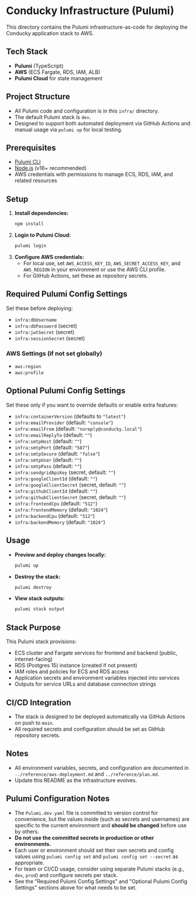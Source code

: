 # Conducky Infrastructure (Pulumi)

This directory contains the Pulumi infrastructure-as-code for deploying the Conducky application stack to AWS.

## Tech Stack
- **Pulumi** (TypeScript)
- **AWS** (ECS Fargate, RDS, IAM, ALB)
- **Pulumi Cloud** for state management

## Project Structure
- All Pulumi code and configuration is in this `infra/` directory.
- The default Pulumi stack is `dev`.
- Designed to support both automated deployment via GitHub Actions and manual usage via `pulumi up` for local testing.

## Prerequisites
- [Pulumi CLI](https://www.pulumi.com/docs/get-started/install/)
- [Node.js](https://nodejs.org/) (v16+ recommended)
- AWS credentials with permissions to manage ECS, RDS, IAM, and related resources

## Setup
1. **Install dependencies:**
   ```sh
   npm install
   ```
2. **Login to Pulumi Cloud:**
   ```sh
   pulumi login
   ```
3. **Configure AWS credentials:**
   - For local use, set `AWS_ACCESS_KEY_ID`, `AWS_SECRET_ACCESS_KEY`, and `AWS_REGION` in your environment or use the AWS CLI profile.
   - For GitHub Actions, set these as repository secrets.

## Required Pulumi Config Settings
Set these before deploying:
- `infra:dbUsername`
- `infra:dbPassword` (secret)
- `infra:jwtSecret` (secret)
- `infra:sessionSecret` (secret)

### AWS Settings (if not set globally)
- `aws:region`
- `aws:profile`

## Optional Pulumi Config Settings
Set these only if you want to override defaults or enable extra features:
- `infra:containerVersion` (defaults to `"latest"`)
- `infra:emailProvider` (default: `"console"`)
- `infra:emailFrom` (default: `"noreply@conducky.local"`)
- `infra:emailReplyTo` (default: `""`)
- `infra:smtpHost` (default: `""`)
- `infra:smtpPort` (default: `"587"`)
- `infra:smtpSecure` (default: `"false"`)
- `infra:smtpUser` (default: `""`)
- `infra:smtpPass` (default: `""`)
- `infra:sendgridApiKey` (secret, default: `""`)
- `infra:googleClientId` (default: `""`)
- `infra:googleClientSecret` (secret, default: `""`)
- `infra:githubClientId` (default: `""`)
- `infra:githubClientSecret` (secret, default: `""`)
- `infra:frontendCpu` (default: `"512"`)
- `infra:frontendMemory` (default: `"1024"`)
- `infra:backendCpu` (default: `"512"`)
- `infra:backendMemory` (default: `"1024"`)

## Usage
- **Preview and deploy changes locally:**
  ```sh
  pulumi up
  ```
- **Destroy the stack:**
  ```sh
  pulumi destroy
  ```
- **View stack outputs:**
  ```sh
  pulumi stack output
  ```

## Stack Purpose
This Pulumi stack provisions:
- ECS cluster and Fargate services for frontend and backend (public, internet-facing)
- RDS (Postgres 15) instance (created if not present)
- IAM roles and policies for ECS and RDS access
- Application secrets and environment variables injected into services
- Outputs for service URLs and database connection strings

## CI/CD Integration
- The stack is designed to be deployed automatically via GitHub Actions on push to `main`.
- All required secrets and configuration should be set as GitHub repository secrets.

## Notes
- All environment variables, secrets, and configuration are documented in `../reference/aws-deployment.md` and `../reference/plan.md`.
- Update this README as the infrastructure evolves.

## Pulumi Configuration Notes

- The `Pulumi.dev.yaml` file is committed to version control for convenience, but the values inside (such as secrets and usernames) are specific to the current environment and **should be changed** before use by others.
- **Do not use the committed secrets in production or other environments.**
- Each user or environment should set their own secrets and config values using `pulumi config set` and `pulumi config set --secret` as appropriate.
- For team or CI/CD usage, consider using separate Pulumi stacks (e.g., `dev`, `prod`) and configure secrets per stack.
- See the "Required Pulumi Config Settings" and "Optional Pulumi Config Settings" sections above for what needs to be set.